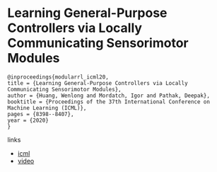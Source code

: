 # Learning General-Purpose Controllers via Locally Communicating Sensorimotor Modules

```
@inproceedings{modularrl_icml20,
title = {Learning General-Purpose Controllers via Locally Communicating Sensorimotor Modules},
author = {Huang, Wenlong and Mordatch, Igor and Pathak, Deepak},
booktitle = {Proceedings of the 37th International Conference on Machine Learning (ICML)},
pages = {8398--8407},
year = {2020}
}
```

links
- [icml](https://proceedings.icml.cc/book/4023.pdf)
- [video](https://slideslive.com/38928279)
